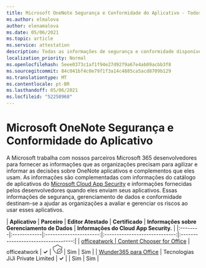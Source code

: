 ```yaml
---
title: Microsoft OneNote Segurança e Conformidade do Aplicativo - Todos os Aplicativos
ms.author: elmalova
author: elenamalova
ms.date: 05/06/2021
ms.topic: article
ms.service: attestation
description: Todas as informações de segurança e conformidade disponíveis para todos os Microsoft OneNote aplicativos.
localization_priority: Normal
ms.openlocfilehash: 5eee0373c1af1f94e27d92f9a67e4ab09acbb3f8
ms.sourcegitcommit: 84c041bf4c0e79f1f3a14c4885ca5acd8709b129
ms.translationtype: MT
ms.contentlocale: pt-BR
ms.lasthandoff: 05/06/2021
ms.locfileid: "52258968"
---
```

# <a name="microsoft-onenote-app-security-and-compliance"></a>Microsoft OneNote Segurança e Conformidade do Aplicativo

A Microsoft trabalha com nossos parceiros Microsoft 365 desenvolvedores para fornecer as informações que as organizações precisam para agilizar e informar as decisões sobre OneNote aplicativos e complementos que eles usam. As informações são complementadas com informações do catálogo de aplicativos do [Microsoft Cloud App Security](https://www.microsoft.com/en-us/enterprise-mobility-security/cloud-app-security) e informações fornecidas pelos desenvolvedores quando eles enviam seus aplicativos. Essas informações de segurança, gerenciamento de dados e conformidade destinam-se a ajudar as organizações a avaliar e gerenciar os riscos ao usar esses aplicativos.

| **Aplicativo** | **Parceiro** | **Editor Atestado** | **Certificado** | **Informações sobre Gerenciamento de Dados** | **Informações do Cloud App Security.** |
|:--------|:------------|:----------------------:|:-----------------------------:|:----------------------------------:|
| [officeatwork | Content Chooser for Office](./officeatwork-officeatworkcontent-chooser-for-office.md) | officeatwork | **✓** | <img alt="Certified application badge" src="../media/certified-badge.png" height="25" width="25" /> | Sim | Sim |
| [Wunder365 para Office](./jiji-technologies-private-limited-wunder365-for-office.md) | Tecnologias JiJi Private Limited | **✓** |  | Sim | Sim |
